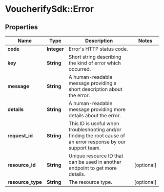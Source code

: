# VoucherifySdk::Error

## Properties

| Name | Type | Description | Notes |
| ---- | ---- | ----------- | ----- |
| **code** | **Integer** | Error&#39;s HTTP status code. |  |
| **key** | **String** | Short string describing the kind of error which occurred. |  |
| **message** | **String** | A human-readable message providing a short description about the error. |  |
| **details** | **String** | A human-readable message providing more details about the error. |  |
| **request_id** | **String** | This ID is useful when troubleshooting and/or finding the root cause of an error response by our support team. |  |
| **resource_id** | **String** | Unique resource ID that can be used in another endpoint to get more details. | [optional] |
| **resource_type** | **String** | The resource type. | [optional] |

